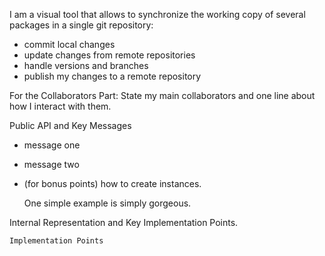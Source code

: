 I am a visual tool that allows to synchronize the working copy of several packages in a single git repository: 
- commit local changes
- update changes from remote repositories
- handle versions and branches
- publish my changes to a remote repository

For the Collaborators Part: State my main collaborators and one line about how I interact with them. 

Public API and Key Messages

- message one   
- message two 
- (for bonus points) how to create instances.

   One simple example is simply gorgeous.
 
Internal Representation and Key Implementation Points.


    Implementation Points